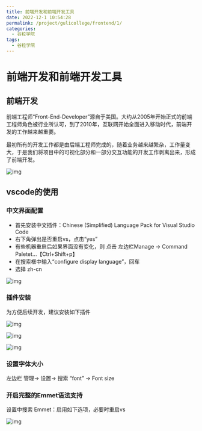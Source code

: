 ```yaml
---
title: 前端开发和前端开发工具
date: 2022-12-1 10:54:28
permalink: /project/gulicollege/frontend/1/
categories:
  - 谷粒学院
tags:
  - 谷粒学院
---
```


# 前端开发和前端开发工具

## 前端开发

前端工程师“Front-End-Developer”源自于美国。大约从2005年开始正式的前端工程师角色被行业所认可，到了2010年，互联网开始全面进入移动时代，前端开发的工作越来越重要。

最初所有的开发工作都是由后端工程师完成的，随着业务越来越繁杂，工作量变大，于是我们将项目中的可视化部分和一部分交互功能的开发工作剥离出来，形成了前端开发。

![img](https://cdn.staticaly.com/gh/jinmunan/imgs@master/project/gulicollege/0.06475623253123386.png)

## vscode的使用

### 中文界面配置

- 首先安装中文插件：Chinese (Simplified) Language Pack for Visual Studio Code
- 右下角弹出是否重启vs，点击“yes”
- 有些机器重启后如果界面没有变化，则 点击 左边栏Manage -> Command Paletet...【Ctrl+Shift+p】
- 在搜索框中输入“configure display language”，回车
- 选择 zh-cn

![img](https://cdn.staticaly.com/gh/jinmunan/imgs@master/project/gulicollege/7281e0ba-f515-4cc5-810a-2ab1df6505e6.png)

### 插件安装

为方便后续开发，建议安装如下插件

![img](https://cdn.staticaly.com/gh/jinmunan/imgs@master/project/gulicollege/01.png)

![img](https://cdn.staticaly.com/gh/jinmunan/imgs@master/project/gulicollege/02.png)

![img](https://cdn.staticaly.com/gh/jinmunan/imgs@master/project/gulicollege/03.png)

### 设置字体大小

左边栏 管理-> 设置-> 搜索 “font” -> Font size

### 开启完整的Emmet语法支持

设置中搜索 Emmet：启用如下选项，必要时重启vs

![img](https://cdn.staticaly.com/gh/jinmunan/imgs@master/project/gulicollege/259d6137-301e-4f0d-af44-a8bb226ed712.png)

